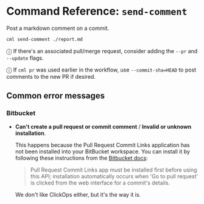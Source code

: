 # Command Reference: `send-comment`

Post a markdown comment on a commit.

```bash
cml send-comment ./report.md
```

ⓘ If there's an associated pull/merge request, consider adding the `--pr` and
`--update` flags.

ⓘ If `cml pr` was used earlier in the workflow, use `--commit-sha=HEAD` to post
comments to the new PR if desired.

## Common error messages

### Bitbucket

- **Can't create a pull request or commit comment** / **Invalid or unknown
  installation**.

  This happens because the Pull Request Commit Links application has not been
  installed into your BitBucket workspace. You can install it by following these
  instructions from the [Bitbucket docs][bb-docs-install-pr-links]:

  > Pull Request Commit Links app must be installed first before using this API;
  > installation automatically occurs when 'Go to pull request' is clicked from
  > the web interface for a commit's details.

  We don't like ClickOps either, but it's the way it is.

[bb-docs-install-pr-links]:
  https://developer.atlassian.com/bitbucket/api/2/reference/resource/repositories/%7Bworkspace%7D/%7Brepo_slug%7D/commit/%7Bcommit%7D/pullrequests
